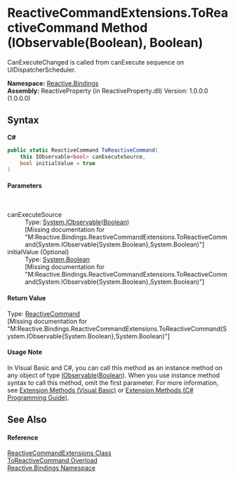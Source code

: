 # ReactiveCommandExtensions.ToReactiveCommand Method (IObservable(Boolean), Boolean)
 

CanExecuteChanged is called from canExecute sequence on UIDispatcherScheduler.

**Namespace:**&nbsp;<a href="c3971206-685a-088e-bb60-d89f59135b99">Reactive.Bindings</a><br />**Assembly:**&nbsp;ReactiveProperty (in ReactiveProperty.dll) Version: 1.0.0.0 (1.0.0.0)

## Syntax

**C#**<br />
``` C#
public static ReactiveCommand ToReactiveCommand(
	this IObservable<bool> canExecuteSource,
	bool initialValue = true
)
```


#### Parameters
&nbsp;<dl><dt>canExecuteSource</dt><dd>Type: <a href="http://msdn2.microsoft.com/en-us/library/dd990377" target="_blank">System.IObservable</a>(<a href="http://msdn2.microsoft.com/en-us/library/a28wyd50" target="_blank">Boolean</a>)<br />\[Missing <param name="canExecuteSource"/> documentation for "M:Reactive.Bindings.ReactiveCommandExtensions.ToReactiveCommand(System.IObservable{System.Boolean},System.Boolean)"\]</dd><dt>initialValue (Optional)</dt><dd>Type: <a href="http://msdn2.microsoft.com/en-us/library/a28wyd50" target="_blank">System.Boolean</a><br />\[Missing <param name="initialValue"/> documentation for "M:Reactive.Bindings.ReactiveCommandExtensions.ToReactiveCommand(System.IObservable{System.Boolean},System.Boolean)"\]</dd></dl>

#### Return Value
Type: <a href="65423103-e289-5b38-37cb-288deb1fcdb1">ReactiveCommand</a><br />\[Missing <returns> documentation for "M:Reactive.Bindings.ReactiveCommandExtensions.ToReactiveCommand(System.IObservable{System.Boolean},System.Boolean)"\]

#### Usage Note
In Visual Basic and C#, you can call this method as an instance method on any object of type <a href="http://msdn2.microsoft.com/en-us/library/dd990377" target="_blank">IObservable</a>(<a href="http://msdn2.microsoft.com/en-us/library/a28wyd50" target="_blank">Boolean</a>). When you use instance method syntax to call this method, omit the first parameter. For more information, see <a href="http://msdn.microsoft.com/en-us/library/bb384936.aspx">Extension Methods (Visual Basic)</a> or <a href="http://msdn.microsoft.com/en-us/library/bb383977.aspx">Extension Methods (C# Programming Guide)</a>.

## See Also


#### Reference
<a href="11e6f855-d14e-7dbf-8fa1-86b01a92684a">ReactiveCommandExtensions Class</a><br /><a href="c507c4df-016a-ddbe-7d92-6b7b6f806738">ToReactiveCommand Overload</a><br /><a href="c3971206-685a-088e-bb60-d89f59135b99">Reactive.Bindings Namespace</a><br />